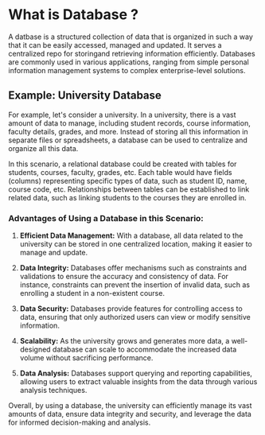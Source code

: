 # What is Database ?

A datbase is a structured collection of data that is organized in such a way that it can be easily accessed, managed and updated. It serves a centralized repo for storingand retrieving information efficiently. Databases are commonly used in various applications, ranging from simple personal information management systems to complex enterprise-level solutions.

## Example: University Database

For example, let's consider a university. In a university, there is a vast amount of data to manage, including student records, course information, faculty details, grades, and more. Instead of storing all this information in separate files or spreadsheets, a database can be used to centralize and organize all this data.

In this scenario, a relational database could be created with tables for students, courses, faculty, grades, etc. Each table would have fields (columns) representing specific types of data, such as student ID, name, course code, etc. Relationships between tables can be established to link related data, such as linking students to the courses they are enrolled in.

### Advantages of Using a Database in this Scenario:

1. **Efficient Data Management:** With a database, all data related to the university can be stored in one centralized location, making it easier to manage and update.

2. **Data Integrity:** Databases offer mechanisms such as constraints and validations to ensure the accuracy and consistency of data. For instance, constraints can prevent the insertion of invalid data, such as enrolling a student in a non-existent course.

3. **Data Security:** Databases provide features for controlling access to data, ensuring that only authorized users can view or modify sensitive information.

4. **Scalability:** As the university grows and generates more data, a well-designed database can scale to accommodate the increased data volume without sacrificing performance.

5. **Data Analysis:** Databases support querying and reporting capabilities, allowing users to extract valuable insights from the data through various analysis techniques.

Overall, by using a database, the university can efficiently manage its vast amounts of data, ensure data integrity and security, and leverage the data for informed decision-making and analysis.
